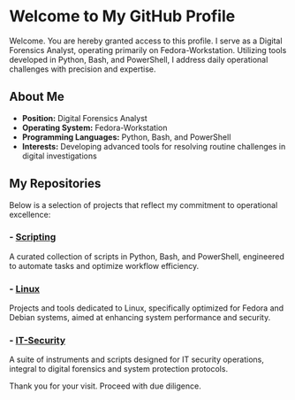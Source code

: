 # Welcome to My GitHub Profile

Welcome. You are hereby granted access to this profile. I serve as a Digital Forensics Analyst, operating primarily on Fedora-Workstation. Utilizing tools developed in Python, Bash, and PowerShell, I address daily operational challenges with precision and expertise.

## About Me

- **Position:** Digital Forensics Analyst  
- **Operating System:** Fedora-Workstation  
- **Programming Languages:** Python, Bash, and PowerShell  
- **Interests:** Developing advanced tools for resolving routine challenges in digital investigations

## My Repositories

Below is a selection of projects that reflect my commitment to operational excellence:

### - [Scripting](https://github.com/BufferTheHutt/Scripting)  
A curated collection of scripts in Python, Bash, and PowerShell, engineered to automate tasks and optimize workflow efficiency.

### - [Linux](https://github.com/BufferTheHutt/Linux)  
Projects and tools dedicated to Linux, specifically optimized for Fedora and Debian systems, aimed at enhancing system performance and security.

### - [IT-Security](https://github.com/BufferTheHutt/IT-Security)  
A suite of instruments and scripts designed for IT security operations, integral to digital forensics and system protection protocols.

Thank you for your visit. Proceed with due diligence.
